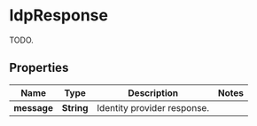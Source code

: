 

# IdpResponse

TODO.
## Properties

Name | Type | Description | Notes
------------ | ------------- | ------------- | -------------
**message** | **String** | Identity provider response. | 



